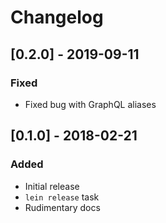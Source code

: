 # Changelog

## [0.2.0] - 2019-09-11
### Fixed

- Fixed bug with GraphQL aliases

## [0.1.0] - 2018-02-21
### Added

- Initial release
- `lein release` task
- Rudimentary docs

